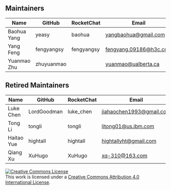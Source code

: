 ## Maintainers

| Name | GitHub | RocketChat | Email |
|---|---|---|---|
| Baohua Yang | yeasy | baohua | yangbaohua@gmail.com |
| Yang Feng | fengyangsy | fengyangsy | fengyang.09186@h3c.com |
| Yuanmao Zhu | zhuyuanmao |  | yuanmao@ualberta.ca |

## Retired Maintainers

| Name | GitHub | RocketChat | Email |
|---|---|---|---|
| Luke Chen | LordGoodman | luke_chen | jiahaochen1993@gmail.com |
| Tong Li | tongli | tongli | litong01@us.ibm.com |
| Haitao Yue | hightall | hightall | hightallyht@gmail.com |
| Qiang Xu | XuHugo | XuHugo | xq-310@163.com |

<a rel="license" href="http://creativecommons.org/licenses/by/4.0/"><img alt="Creative Commons License" style="border-width:0" src="https://i.creativecommons.org/l/by/4.0/88x31.png" /></a><br />This work is licensed under a <a rel="license" href="http://creativecommons.org/licenses/by/4.0/">Creative Commons Attribution 4.0 International License</a>.
